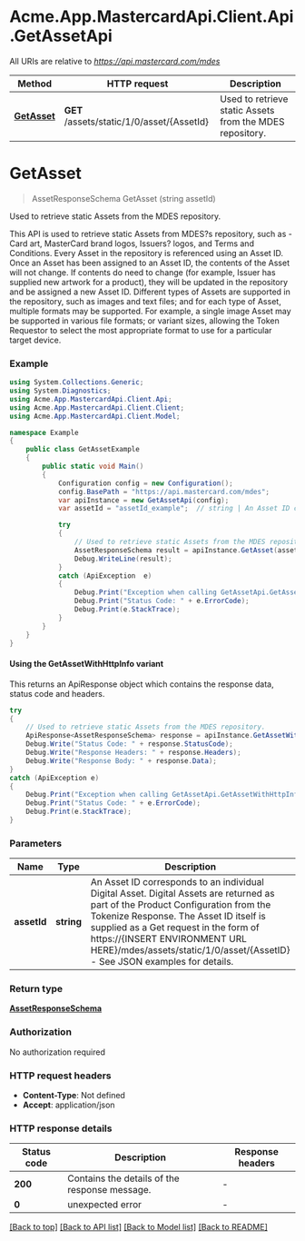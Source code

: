 # Acme.App.MastercardApi.Client.Api.GetAssetApi

All URIs are relative to *https://api.mastercard.com/mdes*

| Method | HTTP request | Description |
|--------|--------------|-------------|
| [**GetAsset**](GetAssetApi.md#getasset) | **GET** /assets/static/1/0/asset/{AssetId} | Used to retrieve static Assets from the MDES repository. |

<a id="getasset"></a>
# **GetAsset**
> AssetResponseSchema GetAsset (string assetId)

Used to retrieve static Assets from the MDES repository.

This API is used to retrieve static Assets from MDES?s repository, such as - Card art, MasterCard brand logos, Issuers? logos, and Terms and Conditions. Every Asset in the repository is referenced using an Asset ID. Once an Asset has been assigned to an Asset ID, the contents of the Asset will not change. If contents do need to change (for example, Issuer has supplied new artwork for a product), they will be updated in the repository and be assigned a new Asset ID.  Different types of Assets are supported in the repository, such as images and text files; and for each type of Asset, multiple formats may be supported. For example, a single image Asset may be supported in various file formats; or variant sizes, allowing the Token Requestor to select the most appropriate format to use for a particular target device. 

### Example
```csharp
using System.Collections.Generic;
using System.Diagnostics;
using Acme.App.MastercardApi.Client.Api;
using Acme.App.MastercardApi.Client.Client;
using Acme.App.MastercardApi.Client.Model;

namespace Example
{
    public class GetAssetExample
    {
        public static void Main()
        {
            Configuration config = new Configuration();
            config.BasePath = "https://api.mastercard.com/mdes";
            var apiInstance = new GetAssetApi(config);
            var assetId = "assetId_example";  // string | An Asset ID corresponds to an individual Digital Asset. Digital Assets are returned as part of the Product Configuration from the Tokenize Response. The Asset ID itself is supplied as a Get request in the form of https://{INSERT ENVIRONMENT URL HERE}/mdes/assets/static/1/0/asset/{AssetID} - See JSON examples for details. 

            try
            {
                // Used to retrieve static Assets from the MDES repository.
                AssetResponseSchema result = apiInstance.GetAsset(assetId);
                Debug.WriteLine(result);
            }
            catch (ApiException  e)
            {
                Debug.Print("Exception when calling GetAssetApi.GetAsset: " + e.Message);
                Debug.Print("Status Code: " + e.ErrorCode);
                Debug.Print(e.StackTrace);
            }
        }
    }
}
```

#### Using the GetAssetWithHttpInfo variant
This returns an ApiResponse object which contains the response data, status code and headers.

```csharp
try
{
    // Used to retrieve static Assets from the MDES repository.
    ApiResponse<AssetResponseSchema> response = apiInstance.GetAssetWithHttpInfo(assetId);
    Debug.Write("Status Code: " + response.StatusCode);
    Debug.Write("Response Headers: " + response.Headers);
    Debug.Write("Response Body: " + response.Data);
}
catch (ApiException e)
{
    Debug.Print("Exception when calling GetAssetApi.GetAssetWithHttpInfo: " + e.Message);
    Debug.Print("Status Code: " + e.ErrorCode);
    Debug.Print(e.StackTrace);
}
```

### Parameters

| Name | Type | Description | Notes |
|------|------|-------------|-------|
| **assetId** | **string** | An Asset ID corresponds to an individual Digital Asset. Digital Assets are returned as part of the Product Configuration from the Tokenize Response. The Asset ID itself is supplied as a Get request in the form of https://{INSERT ENVIRONMENT URL HERE}/mdes/assets/static/1/0/asset/{AssetID} - See JSON examples for details.  |  |

### Return type

[**AssetResponseSchema**](AssetResponseSchema.md)

### Authorization

No authorization required

### HTTP request headers

 - **Content-Type**: Not defined
 - **Accept**: application/json


### HTTP response details
| Status code | Description | Response headers |
|-------------|-------------|------------------|
| **200** | Contains the details of the response message.  |  -  |
| **0** | unexpected error  |  -  |

[[Back to top]](#) [[Back to API list]](../README.md#documentation-for-api-endpoints) [[Back to Model list]](../README.md#documentation-for-models) [[Back to README]](../README.md)

